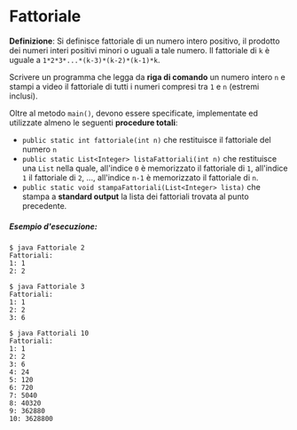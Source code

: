 # Fattoriale

**Definizione**: Si definisce fattoriale di un numero intero positivo, il prodotto dei numeri interi positivi minori o uguali a tale numero. Il fattoriale di `k` è uguale a `1*2*3*...*(k-3)*(k-2)*(k-1)*k`.

Scrivere un programma che legga da **riga di comando** un numero intero `n` e stampi a video il fattoriale di tutti i numeri compresi tra `1` e `n` (estremi inclusi).

Oltre al metodo `main()`, devono essere specificate, implementate ed utilizzate almeno le seguenti **procedure totali**:
* `public static int fattoriale(int n)` che restituisce il fattoriale del numero `n`
* `public static List<Integer> listaFattoriali(int n)` che restituisce una `List` nella quale, all'indice `0` è memorizzato il fattoriale di `1`, all'indice `1` il fattoriale di `2`, ..., all'indice `n-1` è memorizzato il fattoriale di `n`.
* `public static void stampaFattoriali(List<Integer> lista)` che stampa a **standard output** la lista dei fattoriali trovata al punto precedente.

##### Esempio d'esecuzione:

```text
$ java Fattoriale 2
Fattoriali:
1: 1
2: 2

$ java Fattoriale 3
Fattoriali:
1: 1
2: 2
3: 6

$ java Fattoriali 10
Fattoriali:
1: 1
2: 2
3: 6
4: 24
5: 120
6: 720
7: 5040
8: 40320
9: 362880
10: 3628800
```
